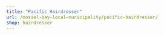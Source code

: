 ```yaml
---
title: "Pacific Hairdresser"
url: /mossel-bay-local-municipality/pacific-hairdresser/
shop: hairdresser
---
```

